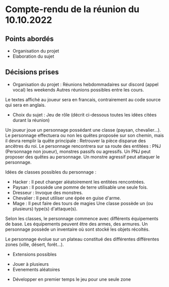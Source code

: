 # Compte-rendu de la réunion du 10.10.2022
## Points abordés
* Organisation du projet
* Elaboration du sujet 
## Décisions prises
* Organisation du projet :
Réunions hebdommadaires sur discord (appel vocal) les weekends
Autres réunions possibles entre les cours.

Le textes affiché au joueur sera en francais, contrairement au code source qui sera en anglais.

* Choix du sujet : Jeu de rôle
(décrit ci-dessous toutes les idées citées durant la réunion)

Un joueur joue un personnage possédant une classe (paysan, chevalier...).
Le personnage effectuera ou non les quêtes proposée sur son chemin, mais il devra remplir la quête principale : Retrouver la pièce disparue des ancêtres du roi.
Le personnage rencontrera sur sa route des entitées : PNJ (Personnage non joueur), monstres passifs ou agressifs.
Un PNJ peut proposer des quêtes au personnage.
Un monstre agressif peut attaquer le personnage.

Idées de classes possibles du personnage :
- Hacker : Il peut changer aléatoirement les entitées rencontrées.
- Paysan : Il possède une pomme de terre utilisable une seule fois.
- Dresseur : Invoque des monstres.
- Chevalier : Il peut utiliser une épée en guise d'arme.
- Mage : Il peut faire des tours de magies
Une classe possède un (ou plusieurs) type(s) d'attaque(s).

Selon les classes, le personnage commence avec différents équipements de base.
Les équipements peuvent être des armes, des armures.
Un personnage possède un inventaire où sont stocké les objets récoltés.

Le personnage évolue sur un plateau constitué des différentes différentes zones (ville, désert, forêt...).

* Extensions possibles
- Jouer à plusieurs
- Evenements aléatoires

* Développer en premier temps le jeu pour une seule zone